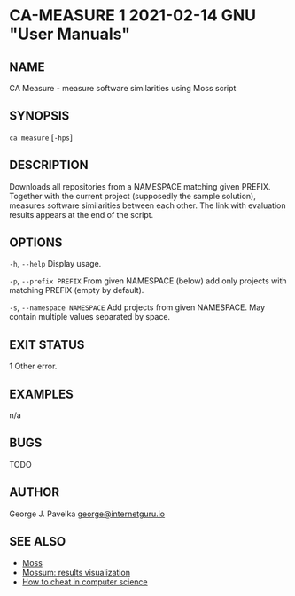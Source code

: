 # CA-MEASURE 1 2021-02-14 GNU "User Manuals"

## NAME

CA Measure - measure software similarities using Moss script

## SYNOPSIS

`ca measure` [`-hps`]

## DESCRIPTION

Downloads all repositories from a NAMESPACE matching given PREFIX. Together with the current project (supposedly the sample solution), measures software similarities between each other. The link with evaluation results appears at the end of the script.

## OPTIONS

`-h`, `--help`
       Display usage.

`-p`, `--prefix PREFIX`
       From given NAMESPACE (below) add only projects with matching PREFIX (empty by default).

`-s`, `--namespace NAMESPACE`
       Add projects from given NAMESPACE. May contain multiple values separated by space.

## EXIT STATUS

1      Other error.

## EXAMPLES

n/a

## BUGS

TODO

## AUTHOR

George J. Pavelka <george@internetguru.io>

## SEE ALSO

- [Moss](https://theory.stanford.edu/~aiken/moss/)
- [Mossum: results visualization](https://github.com/hjalti/mossum)
- [How to cheat in computer science](https://github.com/genchang1234/How-to-cheat-in-computer-science-101)
